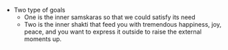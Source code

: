- Two type of goals
    - One is the inner samskaras so that we could satisfy its need
    - Two is the inner shakti that feed you with tremendous happiness, joy, peace, and you want to express it outside to raise the external moments up.
